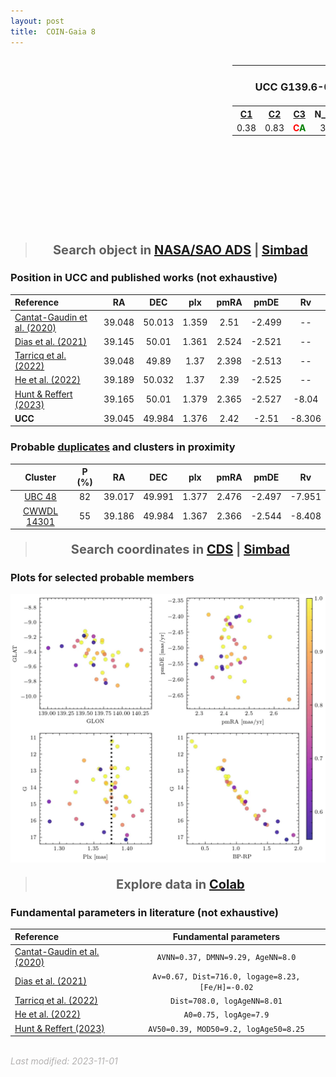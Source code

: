 ```yaml
---
layout: post
title:  COIN-Gaia 8
---
```


<div style="display: flex; justify-content: space-between;">
 <div style="text-align: center;">
 <!-- Left block -->
 <div id="aladin-lite-div" style="width:355px;height:250px;"></div>
 <script type="text/javascript" src="https://aladin.cds.unistra.fr/AladinLite/api/v3/latest/aladin.js" charset="utf-8"></script>
 <script type="text/javascript">
   let aladin;
   A.init.then(() => {
      aladin = A.aladin('#aladin-lite-div', {survey: "P/DSS2/color", fov:0.517, target: "39.045 49.984"});
   });
 </script>
</div>
<!-- Left block -->

<table style="text-align: center; width:355px;height:250px;">
  <!-- Row 1 (title) -->
  <tr>
    <td colspan="5"><h3>UCC G139.6-09.4</h3></td>
  </tr>
  <!-- Row 2 -->
  <tr>
    <th><a href="https://ucc.ar/faq#what-are-the-c1-c2-and-c3-parameters" title="Photometric class">C1</a></th>
    <th><a href="https://ucc.ar/faq#what-are-the-c1-c2-and-c3-parameters" title="Density class">C2</a></th>
    <th><a href="https://ucc.ar/faq#what-are-the-c1-c2-and-c3-parameters" title="Combined class">C3</a></th>
    <th><div title="Stars with membership probability >50%">N_50</div></th>
    <th><div title="Radius that contains half the members [arcmin]">r_50</div></th>
  </tr>
  <!-- Row 3 -->
  <tr>
    <td>0.38</td>
    <td>0.83</td>
    <td><span style="color: red; font-weight: bold;">C</span><span style="color: green; font-weight: bold;">A</span></td>
    <td>38</td>
    <td>15.5</td>
  </tr>
</table>
</div>

> <p style="text-align:center; font-weight: bold; font-size:20px">Search object in <a href="https://ui.adsabs.harvard.edu/search/q=%20collection%3Aastronomy%20body%3A%22COIN-Gaia%208%22&sort=date%20desc%2C%20bibcode%20desc&p_=0" target="_blank">NASA/SAO ADS</a> | <a href="https://simbad.cds.unistra.fr/simbad/sim-id-refs?Ident=coingaia8" target="_blank">Simbad</a></p>


### Position in UCC and published works (not exhaustive)

| Reference    | RA    | DEC   | plx  | pmRA  | pmDE   |  Rv  |
| :---         | :---: | :---: | :---: | :---: | :---: | :---: |
|[Cantat-Gaudin et al. (2020)](https://ui.adsabs.harvard.edu/abs/2020A%26A...640A...1C) | 39.048 | 50.013 | 1.359 | 2.51 | -2.499 | -- |
|[Dias et al. (2021)](https://ui.adsabs.harvard.edu/abs/2021MNRAS.504..356D) | 39.145 | 50.01 | 1.361 | 2.524 | -2.521 | -- |
|[Tarricq et al. (2022)](https://ui.adsabs.harvard.edu/abs/2022A%26A...659A..59T/abstract) | 39.048 | 49.89 | 1.37 | 2.398 | -2.513 | -- |
|[He et al. (2022)](https://ui.adsabs.harvard.edu/abs/2022ApJS..262....7H/abstract) | 39.189 | 50.032 | 1.37 | 2.39 | -2.525 | -- |
|[Hunt & Reffert (2023)](https://ui.adsabs.harvard.edu/abs/2023A%26A...673A.114H/abstract) | 39.165 | 50.01 | 1.379 | 2.365 | -2.527 | -8.04 |
| **UCC** |39.045 | 49.984 | 1.376 | 2.42 | -2.51 | -8.306 |


### Probable <a href="https://ucc.ar/faq#probable-duplicates" title="See FAQ for definition of proximity">duplicates</a> and clusters in proximity

| Cluster | P (%) | RA    | DEC   | plx   | pmRA  | pmDE  | Rv    |
| :---:   | :---: | :---: | :---: | :---: | :---: | :---: | :---: |
|[UBC 48](https://ucc.ar/_clusters/ubc48/)| 82 | 39.017 | 49.991 | 1.377 | 2.476 | -2.497 | -7.951 |
|[CWWDL 14301](https://ucc.ar/_clusters/cwwdl14301/)| 55 | 39.186 | 49.984 | 1.367 | 2.366 | -2.544 | -8.408 |

> <p style="text-align:center; font-weight: bold; font-size:20px">Search coordinates in <a href="https://cdsportal.u-strasbg.fr/?target=39.045,+49.984" target="_blank">CDS</a> | <a href="https://simbad.cds.unistra.fr/mobile/object_list.html?coord=39.045%2049.984&output=json&radius=5&userEntry=coingaia8" target="_blank">Simbad</a></p>

### Plots for selected probable members

![CLUSTER](https://raw.githubusercontent.com/ucc23/Q2N/main/plots/coingaia8.webp)


> <p style="text-align:center; font-weight: bold; font-size:20px">Explore data in <a href="https://colab.research.google.com/github/UCC23/Q2N/blob/master/notebooks/coingaia8.ipynb" target="_blank">Colab</a></p>


### Fundamental parameters in literature (not exhaustive)

| Reference |  Fundamental parameters |
| :---         |     :---:      |
| [Cantat-Gaudin et al. (2020)](https://ui.adsabs.harvard.edu/abs/2020A%26A...640A...1C) | `AVNN=0.37, DMNN=9.29, AgeNN=8.0` |
| [Dias et al. (2021)](https://ui.adsabs.harvard.edu/abs/2021MNRAS.504..356D) | `Av=0.67, Dist=716.0, logage=8.23, [Fe/H]=-0.02` |
| [Tarricq et al. (2022)](https://ui.adsabs.harvard.edu/abs/2022A%26A...659A..59T/abstract) | `Dist=708.0, logAgeNN=8.01` |
| [He et al. (2022)](https://ui.adsabs.harvard.edu/abs/2022ApJS..262....7H/abstract) | `A0=0.75, logAge=7.9` |
| [Hunt & Reffert (2023)](https://ui.adsabs.harvard.edu/abs/2023A%26A...673A.114H/abstract) | `AV50=0.39, MOD50=9.2, logAge50=8.25` |

<br>
<font color="b3b1b1"><i>Last modified: 2023-11-01</i></font>
